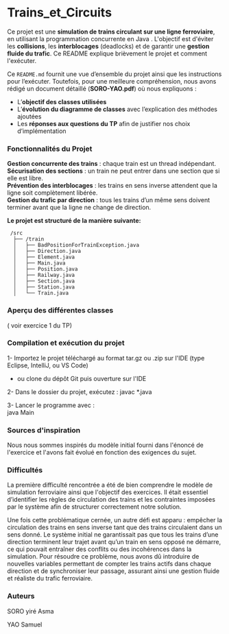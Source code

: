 # Trains_et_Circuits

Ce projet est une **simulation de trains circulant sur une ligne ferroviaire**, en utilisant la programmation concurrente en Java . L'objectif est d'éviter les **collisions**, les **interblocages** (deadlocks) et de garantir une **gestion fluide du trafic**. Ce README explique brièvement le projet et comment l'exécuter. 

Ce `README.md` fournit une vue d’ensemble du projet ainsi que les instructions pour l’exécuter. Toutefois, pour une meilleure compréhension, nous avons rédigé un document détaillé (**SORO-YAO.pdf**) où nous expliquons :  
- L’**objectif des classes utilisées**  
- L’**évolution du diagramme de classes** avec l’explication des méthodes ajoutées  
- Les **réponses aux questions du TP** afin de justifier nos choix d’implémentation


### Fonctionnalités du Projet

 **Gestion concurrente des trains** : chaque train est un thread indépendant.  
 **Sécurisation des sections** : un train ne peut entrer dans une section que si elle est libre.  
 **Prévention des interblocages** : les trains en sens inverse attendent que la ligne soit complètement libérée.  
 **Gestion du trafic par direction** : tous les trains d’un même sens doivent terminer avant que la ligne ne change de direction.  




**Le projet est structuré de la manière suivante:**

	 /src
	  ├── /train
	  │   ├── BadPositionForTrainException.java
	  │   ├── Direction.java
	  │   ├── Element.java
	  │   ├── Main.java
	  │   ├── Position.java
	  │   ├── Railway.java
	  │   ├── Section.java
	  │   ├── Station.java
	  │   └── Train.java
	  
  
  
### Aperçu des différentes classes
( voir exercice 1 du TP)

### Compilation et exécution du projet
1-  Importez le projet téléchargé au format tar.gz ou .zip sur l'IDE (type Eclipse, IntelliJ, ou VS Code)  	
								
- ou clone du dépôt Git puis ouverture sur l'IDE  

2- Dans le dossier du projet, exécutez : 
  javac *.java  

3- Lancer le programme avec :  	
  java Main


###	Sources d'inspiration
Nous nous sommes inspirés du modèle initial fourni dans l'énoncé de l'exercice et l'avons fait évolué en fonction des exigences du sujet.

###	Difficultés
La première difficulté rencontrée a été de bien comprendre le modèle de simulation ferroviaire ainsi que l'objectif des exercices. Il était essentiel d’identifier les règles de circulation des trains et les contraintes imposées par le système afin de structurer correctement notre solution.  


Une fois cette problématique cernée, un autre défi est apparu : empêcher la circulation des trains en sens inverse tant que des trains circulaient dans un sens donné. Le système initial ne garantissait pas que tous les trains d’une direction terminent leur trajet avant qu’un train en sens opposé ne démarre, ce qui pouvait entraîner des conflits ou des incohérences dans la simulation. Pour résoudre ce problème, nous avons dû introduire de nouvelles variables permettant de compter les trains actifs dans chaque direction et de synchroniser leur passage, assurant ainsi une gestion fluide et réaliste du trafic ferroviaire.

### Auteurs

SORO yiré Asma  

YAO Samuel
  
